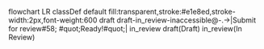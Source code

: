 flowchart LR
    classDef default fill:transparent,stroke:#e1e8ed,stroke-width:2px,font-weight:600
    draft draft-in_review-inaccessible@-.->|Submit for review#58; #quot;Ready!#quot;| in_review
    draft(Draft)
    in_review(In Review)